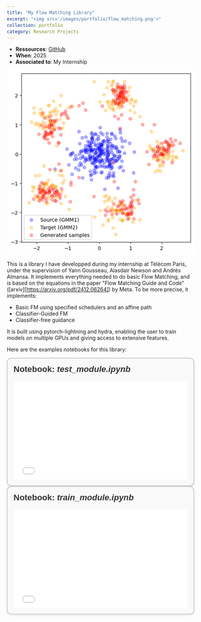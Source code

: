 ```yaml
---
title: "My Flow Matching Library"
excerpt: "<img src='/images/portfolio/flow_matching.png'>"
collection: portfolio
category: Research Projects
---
```


* __Ressources__: [GitHub](https://github.com/mathis-wauquiez/FlowMatchingLibrary)
* __When__: 2025
* __Associated to__: My Internship

<img src='/images/portfolio/flow_matching.png'>


This is a library I have developped during my internship at Télécom Paris, under the supervision of Yann Gousseau, Alasdair Newson and Andrés Almansa. It implements everything needed to do basic Flow Matching, and is based on the equations in the paper "Flow Matching Guide and Code" ([arxiv][https://arxiv.org/pdf/2412.06264]) by Meta. To be more precise, it implements:
- Basic FM using specified schedulers and an affine path
- Classifier-Guided FM
- Classifier-free guidance


It is built using pytorch-lightning and hydra, enabling the user to train models on multiple GPUs and giving access to extensive features.


Here are the examples notebooks for this library:

<div style="border: 2px solid #ccc; border-radius: 12px; padding: 1rem; font-family: sans-serif; background: #f9f9f9; box-shadow: 0 2px 6px rgba(0,0,0,0.1);">
  <h2 style="margin-top: 0; font-size: 1.4rem; color: #333;">Notebook: <em>test_module.ipynb</em></h2>

  <div style="position: relative; width: 100%; padding-top: 56.25%; overflow: hidden; border-radius: 8px; margin-top: 1rem;">
    <iframe
      src="/files/portfolio/flow_matching/test_module.html"
      style="position: absolute; top: 0; left: 0; width: 100%; height: 100%; border: none;"
      allowfullscreen
    ></iframe>
  </div>
</div>


<div style="border: 2px solid #ccc; border-radius: 12px; padding: 1rem; font-family: sans-serif; background: #f9f9f9; box-shadow: 0 2px 6px rgba(0,0,0,0.1);">
  <h2 style="margin-top: 0; font-size: 1.4rem; color: #333;">Notebook: <em>train_module.ipynb</em></h2>

  <div style="position: relative; width: 100%; padding-top: 56.25%; overflow: hidden; border-radius: 8px; margin-top: 1rem;">
    <iframe
      src="/files/portfolio/flow_matching/train_model.html"
      style="position: absolute; top: 0; left: 0; width: 100%; height: 100%; border: none;"
      allowfullscreen
    ></iframe>
  </div>
</div>
